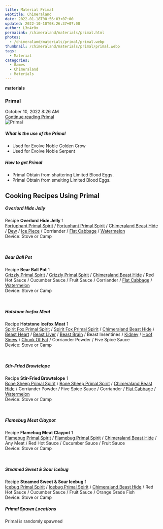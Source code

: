 ```yaml
---
title: Material Primal
webtitle: Chimeraland
date: 2022-01-18T08:56:03+07:00
updated: 2022-10-10T08:26:37+07:00
author: L3n4r0x
permalink: /chimeraland/materials/primal.html
photos:
  - /chimeraland/materials/primal/primal.webp
thumbnail: /chimeraland/materials/primal/primal.webp
tags:
  - Material
categories:
  - Games
  - Chimeraland
  - Materials
---
```


<section id="bootstrap-wrapper">
  <link
    rel="stylesheet"
    href="https://cdn.statically.io/gh/dimaslanjaka/Web-Manajemen/40ac3225/css/bootstrap-4.5-wrapper.css"
  />
  <div
    class="row g-0 border rounded overflow-hidden flex-md-row mb-4 shadow-sm position-relative"
  >
    <div class="col p-4 d-flex flex-column position-static">
      <strong class="d-inline-block mb-2 text-success">materials</strong>
      <h3 class="mb-0">Primal</h3>
      <div class="mb-1 text-muted">October 10, 2022 8:26 AM</div>
      <a href="/chimeraland/materials/primal.html" class="stretched-link d-none"
        >Continue reading Primal</a
      >
    </div>
    <div class="col-auto d-none d-lg-block">
      <img src="/chimeraland/materials/primal/primal.webp" alt="Primal" />
    </div>
  </div>
  <div class="row">
    <div class="col-lg-6 col-12 mb-2">
      <div class="card">
        <div class="card-body">
          <h5 class="card-title">What is the use of the Primal</h5>
          <div class="card-text">
            <ul>
              <li>Used for Evolve Noble Golden Crow</li>
              <li>Used for Evolve Noble Serpent</li>
            </ul>
          </div>
        </div>
      </div>
    </div>
    <div class="col-lg-6 col-12 mb-2">
      <div class="card">
        <div class="card-body">
          <h5 class="card-title">How to get Primal</h5>
          <div class="card-text">
            <ul>
              <li>Primal Obtain from shattering Limited Blood Eggs.</li>
              <li>Primal Obtain from smelting Limited Blood Eggs.</li>
            </ul>
          </div>
        </div>
      </div>
    </div>
    <div class="col-12 mb-2">
      <h2 id="cookable">Cooking Recipes Using Primal</h2>
      <div id="recipe-overlord-hide-jelly">
        <h5 id="item-overlord-hide-jelly">Overlord Hide Jelly</h5>
        <div class="mb-2">
          <p class="fs-5">
            Recipe <b>Overlord Hide Jelly</b> 1<br /><a
              class="text-decoration-none"
              href="/chimeraland/materials/fortuphant-primal-spirit.html"
              >Fortuphant Primal Spirit</a
            ><span> / </span
            ><a
              class="text-decoration-none"
              href="/chimeraland/materials/fortuphant-primal-spirit.html"
              >Fortuphant Primal Spirit</a
            ><span> / </span
            ><a
              class="text-decoration-none"
              href="/chimeraland/materials/chimeraland-beast-hide.html"
              >Chimeraland Beast Hide</a
            ><span> / </span
            ><a
              class="text-decoration-none"
              href="/chimeraland/materials/dew.html"
              >Dew</a
            ><span> / </span
            ><a
              class="text-decoration-none"
              href="/chimeraland/materials/ice-piece.html"
              >Ice Piece</a
            ><span> / </span>Corriander<span> / </span
            ><a
              class="text-decoration-none"
              href="/chimeraland/materials/flat-cabbage.html"
              >Flat Cabbage</a
            ><span> / </span
            ><a
              class="text-decoration-none"
              href="/chimeraland/materials/watermelon.html"
              >Watermelon</a
            ><br />Device: Stove or Camp
          </p>
        </div>
      </div>
      <br />
      <div id="recipe-bear-ball-pot">
        <h5 id="item-bear-ball-pot">Bear Ball Pot</h5>
        <div class="mb-2">
          <p class="fs-5">
            Recipe <b>Bear Ball Pot</b> 1<br /><a
              class="text-decoration-none"
              href="/chimeraland/materials/grizzly-primal-spirit.html"
              >Grizzly Primal Spirit</a
            ><span> / </span
            ><a
              class="text-decoration-none"
              href="/chimeraland/materials/grizzly-primal-spirit.html"
              >Grizzly Primal Spirit</a
            ><span> / </span
            ><a
              class="text-decoration-none"
              href="/chimeraland/materials/chimeraland-beast-hide.html"
              >Chimeraland Beast Hide</a
            ><span> / </span>Red Hot Sauce<span> / </span>Cucumber Sauce<span>
              / </span
            >Fruit Sauce<span> / </span>Corriander<span> / </span
            ><a
              class="text-decoration-none"
              href="/chimeraland/materials/flat-cabbage.html"
              >Flat Cabbage</a
            ><span> / </span
            ><a
              class="text-decoration-none"
              href="/chimeraland/materials/watermelon.html"
              >Watermelon</a
            ><br />Device: Stove or Camp
          </p>
        </div>
      </div>
      <br />
      <div id="recipe-hotstone-icefox-meat">
        <h5 id="item-hotstone-icefox-meat">Hotstone Icefox Meat</h5>
        <div class="mb-2">
          <p class="fs-5">
            Recipe <b>Hotstone Icefox Meat</b> 1<br /><a
              class="text-decoration-none"
              href="/chimeraland/materials/spirit-fox-primal-spirit.html"
              >Spirit Fox Primal Spirit</a
            ><span> / </span
            ><a
              class="text-decoration-none"
              href="/chimeraland/materials/spirit-fox-primal-spirit.html"
              >Spirit Fox Primal Spirit</a
            ><span> / </span
            ><a
              class="text-decoration-none"
              href="/chimeraland/materials/chimeraland-beast-hide.html"
              >Chimeraland Beast Hide</a
            ><span> / </span
            ><a
              class="text-decoration-none"
              href="/chimeraland/materials/beast-heart.html"
              >Beast Heart</a
            ><span> / </span
            ><a
              class="text-decoration-none"
              href="/chimeraland/materials/beast-liver.html"
              >Beast Liver</a
            ><span> / </span
            ><a
              class="text-decoration-none"
              href="/chimeraland/materials/beast-brain.html"
              >Beast Brain</a
            ><span> / </span>Beast Insentines<span> / </span
            ><a
              class="text-decoration-none"
              href="/chimeraland/materials/kidney.html"
              >Kidney</a
            ><span> / </span
            ><a
              class="text-decoration-none"
              href="/chimeraland/materials/hoof-sinew.html"
              >Hoof Sinew</a
            ><span> / </span
            ><a
              class="text-decoration-none"
              href="/chimeraland/materials/chunk-of-fat.html"
              >Chunk Of Fat</a
            ><span> / </span>Corriander Powder<span> / </span>Five Spice
            Sauce<br />Device: Stove or Camp
          </p>
        </div>
      </div>
      <br />
      <div id="recipe-stir-fried-browtelope">
        <h5 id="item-stir-fried-browtelope">Stir-Fried Browtelope</h5>
        <div class="mb-2">
          <p class="fs-5">
            Recipe <b>Stir-Fried Browtelope</b> 1<br /><a
              class="text-decoration-none"
              href="/chimeraland/materials/bone-sheep-primal-spirit.html"
              >Bone Sheep Primal Spirit</a
            ><span> / </span
            ><a
              class="text-decoration-none"
              href="/chimeraland/materials/bone-sheep-primal-spirit.html"
              >Bone Sheep Primal Spirit</a
            ><span> / </span
            ><a
              class="text-decoration-none"
              href="/chimeraland/materials/chimeraland-beast-hide.html"
              >Chimeraland Beast Hide</a
            ><span> / </span>Corriander Powder<span> / </span>Five Spice
            Sauce<span> / </span>Corriander<span> / </span
            ><a
              class="text-decoration-none"
              href="/chimeraland/materials/flat-cabbage.html"
              >Flat Cabbage</a
            ><span> / </span
            ><a
              class="text-decoration-none"
              href="/chimeraland/materials/watermelon.html"
              >Watermelon</a
            ><br />Device: Stove or Camp
          </p>
        </div>
      </div>
      <br />
      <div id="recipe-flamebug-meat-claypot">
        <h5 id="item-flamebug-meat-claypot">Flamebug Meat Claypot</h5>
        <div class="mb-2">
          <p class="fs-5">
            Recipe <b>Flamebug Meat Claypot</b> 1<br /><a
              class="text-decoration-none"
              href="/chimeraland/materials/flamebug-primal-spirit.html"
              >Flamebug Primal Spirit</a
            ><span> / </span
            ><a
              class="text-decoration-none"
              href="/chimeraland/materials/flamebug-primal-spirit.html"
              >Flamebug Primal Spirit</a
            ><span> / </span
            ><a
              class="text-decoration-none"
              href="/chimeraland/materials/chimeraland-beast-hide.html"
              >Chimeraland Beast Hide</a
            ><span> / </span>Any Meat<span> / </span>Red Hot Sauce<span>
              / </span
            >Cucumber Sauce<span> / </span>Fruit Sauce<br />Device: Stove or
            Camp
          </p>
        </div>
      </div>
      <br />
      <div id="recipe-steamed-sweet-and-sour-icebug">
        <h5 id="item-steamed-sweet-and-sour-icebug">
          Steamed Sweet &amp; Sour Icebug
        </h5>
        <div class="mb-2">
          <p class="fs-5">
            Recipe <b>Steamed Sweet &amp; Sour Icebug</b> 1<br /><a
              class="text-decoration-none"
              href="/chimeraland/materials/icebug-primal-spirit.html"
              >Icebug Primal Spirit</a
            ><span> / </span
            ><a
              class="text-decoration-none"
              href="/chimeraland/materials/icebug-primal-spirit.html"
              >Icebug Primal Spirit</a
            ><span> / </span
            ><a
              class="text-decoration-none"
              href="/chimeraland/materials/chimeraland-beast-hide.html"
              >Chimeraland Beast Hide</a
            ><span> / </span>Red Hot Sauce<span> / </span>Cucumber Sauce<span>
              / </span
            >Fruit Sauce<span> / </span>Orange Grade Fish<br />Device: Stove or
            Camp
          </p>
        </div>
      </div>
    </div>
    <div class="col-12 mb-2">
      <h5>Primal Spawn Locations</h5>
      <p>Primal is randomly spawned</p>
    </div>
  </div>
</section>